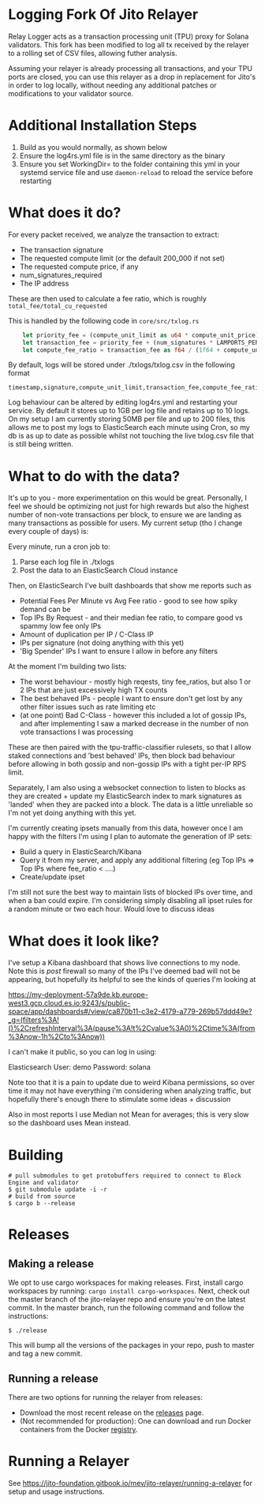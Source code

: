 # Logging Fork Of Jito Relayer
Relay Logger acts as a transaction processing unit (TPU) proxy for Solana validators. This fork has been modified to log all tx received by the relayer to a rolling set of CSV files, allowing futher analysis.

Assuming your relayer is already processing all transactions, and your TPU ports are closed, you can use this relayer as a drop in replacement for Jito's in order to log locally, without needing any additional patches or modifications to your validator source.

# Additional Installation Steps

1. Build as you would normally, as shown below
2. Ensure the log4rs.yml file is in the same directory as the binary
3. Ensure you set WorkingDir= to the folder containing this yml in your systemd service file and use `daemon-reload` to reload the service before restarting

# What does it do?

For every packet received, we analyze the transaction to extract:
- The transaction signature
- The requested compute limit (or the default 200_000 if not set)
- The requested compute price, if any
- num_signatures_required
- The IP address

These are then used to calculate a fee ratio, which is roughly `total_fee/total_cu_requested`

This is handled by the following code in `core/src/txlog.rs`

```rust
    let priority_fee = (compute_unit_limit as u64 * compute_unit_price) / 1_000_000u64;
    let transaction_fee = priority_fee + (num_signatures * LAMPORTS_PER_SIGNATURE);
    let compute_fee_ratio = transaction_fee as f64 / (1f64 + compute_unit_limit as f64);

```

By default, logs will be stored under ./txlogs/txlog.csv in the following format
    
```csv
timestamp,signature,compute_unit_limit,transaction_fee,compute_fee_ratio,ip_address
```

Log behaviour can be altered by editing log4rs.yml and restarting your service. By default it stores up to 1GB per log file and retains up to 10 logs. On my setup I am currently storing 50MB per file and up to 200 files, this allows me to post my logs to ElasticSearch each minute using Cron, so my db is as up to date as possible whilst not touching the live txlog.csv file that is still being written.


# What to do with the data?

It's up to you - more experimentation on this would be great. Personally, I feel we should be optimizing not just for high rewards but also the highest number of non-vote transactions per block, to ensure we are landing as many transactions as possible for users. My current setup (tho I change every couple of days) is:

Every minute, run a cron job to:
1. Parse each log file in ./txlogs
2. Post the data to an ElasticSearch Cloud instance

Then, on ElasticSearch I've built dashboards that show me reports such as
- Potential Fees Per Minute vs Avg Fee ratio - good to see how spiky demand can be
- Top IPs By Request - and their median fee ratio, to compare good vs spammy low fee only IPs
- Amount of duplication per IP / C-Class IP
- IPs per signature (not doing anything with this yet)
- 'Big Spender' IPs I want to ensure I allow in before any filters

At the moment I'm  building two lists:
- The worst behaviour - mostly high reqests, tiny fee_ratios, but also 1 or 2 IPs that are just excessively high TX counts
- The best behaved IPs - people I want to ensure don't get lost by any other filter issues such as rate limiting etc
- (at one point) Bad C-Class - however this included a lot of gossip IPs, and after implementing I saw a marked decrease in the number of non vote transactions I was processing

These are then paired with the tpu-traffic-classifier rulesets, so that I allow staked connections and 'best behaved' IPs, then block bad behaviour before allowing in both gossip and non-gossip IPs with a tight per-IP RPS limit.

Separately, I am also using a websocket connection to listen to blocks as they are created + update my ElasticSearch index to mark signatures as 'landed' when they are packed into a block. The data is a little unreliable so I'm not yet doing anything with this yet.

I'm currently creating ipsets manually from this data, however once I am happy with the filters I'm using I plan to automate the generation of IP sets:
- Build a query in ElasticSearch/Kibana
- Query it from my server, and apply any additional filtering (eg Top IPs => Top IPs where fee_ratio < ....)
- Create/update ipset

I'm still not sure the best way to maintain lists of blocked IPs over time, and when a ban could expire. I'm considering simply disabling all ipset rules for a random minute or two each hour. Would love to discuss ideas

# What does it look like?

I've setup a Kibana dashboard that shows live connections to my node. Note this is *post* firewall so many of the IPs I've deemed bad will not be appearing, but hopefully its helpful to see the kinds of queries I'm looking at

https://my-deployment-57a9de.kb.europe-west3.gcp.cloud.es.io:9243/s/public-space/app/dashboards#/view/ca870b11-c3e2-4179-a779-269b57ddd49e?_g=(filters%3A!()%2CrefreshInterval%3A(pause%3A!t%2Cvalue%3A0)%2Ctime%3A(from%3Anow-1h%2Cto%3Anow))

I can't make it public, so you can log in using:

Elasticsearch User: demo
Password: solana

Note too that it is a pain to update due to weird Kibana permissions, so over time it may not have everything i'm considering when analyzing traffic, but hopefully there's enough there to stimulate some ideas + discussion

Also in most reports I use Median not Mean for averages; this is very slow so the dashboard uses Mean instead.

# Building
```shell
# pull submodules to get protobuffers required to connect to Block Engine and validator
$ git submodule update -i -r
# build from source
$ cargo b --release
```

# Releases

## Making a release

We opt to use cargo workspaces for making releases.
First, install cargo workspaces by running: `cargo install cargo-workspaces`.
Next, check out the master branch of the jito-relayer repo and 
ensure you're on the latest commit.
In the master branch, run the following command and follow the instructions:
```shell
$ ./release
```
This will bump all the versions of the packages in your repo, 
push to master and tag a new commit.

## Running a release
There are two options for running the relayer from releases:
- Download the most recent release on the [releases](https://github.com/jito-foundation/jito-relayer/releases) page.
- (Not recommended for production): One can download and run Docker containers from the Docker [registry](https://hub.docker.com/r/jitolabs/jito-transaction-relayer).

# Running a Relayer
See https://jito-foundation.gitbook.io/mev/jito-relayer/running-a-relayer for setup and usage instructions.
